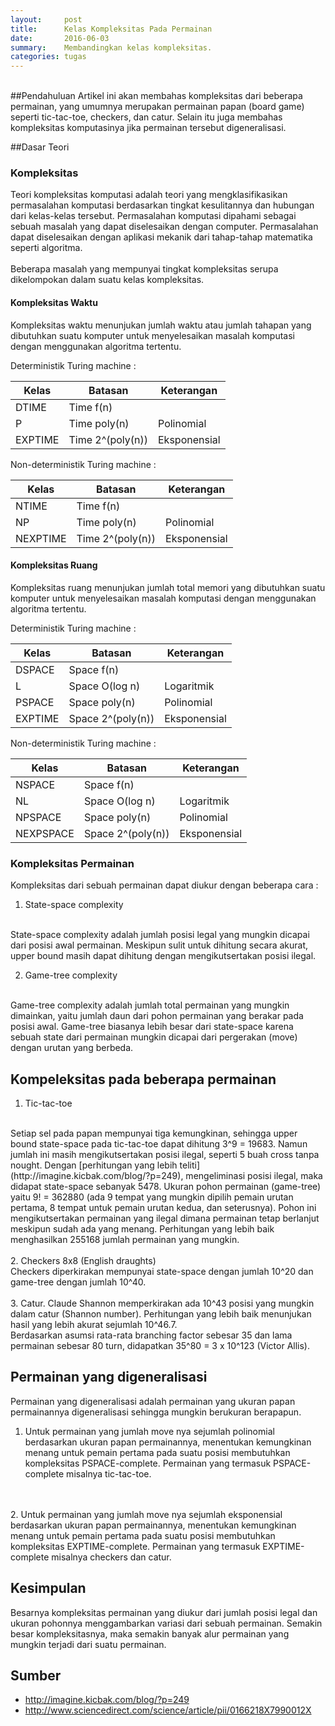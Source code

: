 ```yaml
---
layout:     post
title:      Kelas Kompleksitas Pada Permainan
date:       2016-06-03
summary:    Membandingkan kelas kompleksitas.
categories: tugas
---
```

<br>
##Pendahuluan
Artikel ini akan membahas kompleksitas dari beberapa permainan, yang umumnya merupakan permainan papan (board game) seperti tic-tac-toe, checkers, dan catur. Selain itu juga membahas kompleksitas komputasinya jika permainan tersebut digeneralisasi.
<br>

##Dasar Teori

### Kompleksitas
Teori kompleksitas komputasi adalah teori yang mengklasifikasikan permasalahan komputasi berdasarkan tingkat kesulitannya dan hubungan dari kelas-kelas tersebut. Permasalahan komputasi dipahami sebagai sebuah masalah yang dapat diselesaikan dengan computer. Permasalahan dapat diselesaikan dengan aplikasi mekanik dari tahap-tahap matematika seperti algoritma. 
<br>
<br>
Beberapa masalah yang mempunyai tingkat kompleksitas serupa dikelompokan dalam suatu kelas kompleksitas.
#### Kompleksitas Waktu
Kompleksitas waktu menunjukan jumlah waktu atau jumlah tahapan yang dibutuhkan suatu komputer untuk menyelesaikan masalah komputasi dengan menggunakan algoritma tertentu.

Deterministik Turing machine :

| Kelas         | Batasan             | Keterangan    |
| ------------- | ------------------- | ------------- |
| DTIME         | Time f(n)           |               |
| P             | Time poly(n)        | Polinomial    |
| EXPTIME       | Time 2^(poly(n))    | Eksponensial  |

Non-deterministik Turing machine :

| Kelas         | Batasan             | Keterangan    |
| ------------- | ------------------- | ------------- |
| NTIME         | Time f(n)           |               |
| NP            | Time poly(n)        | Polinomial    |
| NEXPTIME      | Time 2^(poly(n))    | Eksponensial  |

#### Kompleksitas Ruang
Kompleksitas ruang menunjukan jumlah total memori yang dibutuhkan suatu komputer untuk menyelesaikan masalah komputasi dengan menggunakan algoritma tertentu.

Deterministik Turing machine :

| Kelas         | Batasan             | Keterangan    |
| ------------- | ------------------- | ------------- |
| DSPACE        | Space f(n)          |               |
| L             | Space O(log n)      | Logaritmik    |
| PSPACE        | Space poly(n)       | Polinomial    |
| EXPTIME       | Space 2^(poly(n))   | Eksponensial  |

Non-deterministik Turing machine :

| Kelas         | Batasan             | Keterangan    |
| ------------- | ------------------- | ------------- |
| NSPACE        | Space f(n)          |               |
| NL            | Space O(log n)      | Logaritmik    |
| NPSPACE       | Space poly(n)       | Polinomial    |
| NEXPSPACE     | Space 2^(poly(n))   | Eksponensial  |

### Kompleksitas Permainan
Kompleksitas dari sebuah permainan dapat diukur dengan beberapa cara :

1. State-space complexity
<br>
State-space complexity adalah jumlah posisi legal yang mungkin dicapai dari posisi awal permainan. Meskipun sulit untuk dihitung secara akurat, upper bound masih dapat dihitung dengan mengikutsertakan posisi ilegal.

2. Game-tree complexity
<br>
Game-tree complexity adalah jumlah total permainan yang mungkin dimainkan, yaitu jumlah daun dari pohon permainan yang berakar pada posisi awal. Game-tree biasanya lebih besar dari state-space karena sebuah state dari permainan mungkin dicapai dari pergerakan (move) dengan urutan yang berbeda.

## Kompeleksitas pada beberapa permainan

1. Tic-tac-toe
<br>
Setiap sel pada papan mempunyai tiga kemungkinan, sehingga upper bound state-space pada tic-tac-toe dapat dihitung 3^9 = 19683. Namun jumlah ini masih mengikutsertakan posisi ilegal, seperti 5 buah cross tanpa nought. Dengan [perhitungan yang lebih teliti](http://imagine.kicbak.com/blog/?p=249), mengeliminasi posisi ilegal, maka didapat state-space sebanyak 5478.
Ukuran pohon permainan (game-tree) yaitu 9! = 362880 (ada 9 tempat yang mungkin dipilih pemain urutan pertama, 8 tempat untuk pemain urutan kedua, dan seterusnya). Pohon ini mengikutsertakan permainan yang ilegal dimana permainan tetap berlanjut meskipun sudah ada yang menang. Perhitungan yang lebih baik menghasilkan 255168 jumlah permainan yang mungkin.
<br>
<br>
2. Checkers 8x8 (English draughts)
<br>
Checkers diperkirakan mempunyai state-space dengan jumlah 10^20 dan game-tree dengan jumlah 10^40.
<br>
<br>
3. Catur.
Claude Shannon memperkirakan ada 10^43 posisi yang mungkin dalam catur (Shannon number). Perhitungan yang lebih baik menunjukan hasil yang lebih akurat sejumlah 10^46.7.
<br>
Berdasarkan asumsi rata-rata branching factor sebesar 35 dan lama permainan sebesar 80 turn, didapatkan 35^80 = 3 x 10^123 (Victor Allis).
<br>

## Permainan yang digeneralisasi
Permainan yang digeneralisasi adalah permainan yang ukuran papan permainannya digeneralisasi sehingga mungkin berukuran berapapun.

1. Untuk permainan yang jumlah move nya sejumlah polinomial berdasarkan ukuran papan permainannya, menentukan kemungkinan menang untuk pemain pertama pada suatu posisi membutuhkan kompleksitas PSPACE-complete. Permainan yang termasuk PSPACE-complete misalnya tic-tac-toe.
<br>
<br>
2. Untuk permainan yang jumlah move nya sejumlah eksponensial berdasarkan ukuran papan permainannya, menentukan kemungkinan menang untuk pemain pertama pada suatu posisi membutuhkan kompleksitas EXPTIME-complete. Permainan yang termasuk EXPTIME-complete misalnya checkers dan catur.
<br>

## Kesimpulan
Besarnya kompleksitas permainan yang diukur dari jumlah posisi legal dan ukuran pohonnya menggambarkan variasi dari sebuah permainan. Semakin besar kompleksitasnya, maka semakin banyak alur permainan yang mungkin terjadi dari suatu permainan.
<br>
## Sumber
- http://imagine.kicbak.com/blog/?p=249
- http://www.sciencedirect.com/science/article/pii/0166218X7990012X
